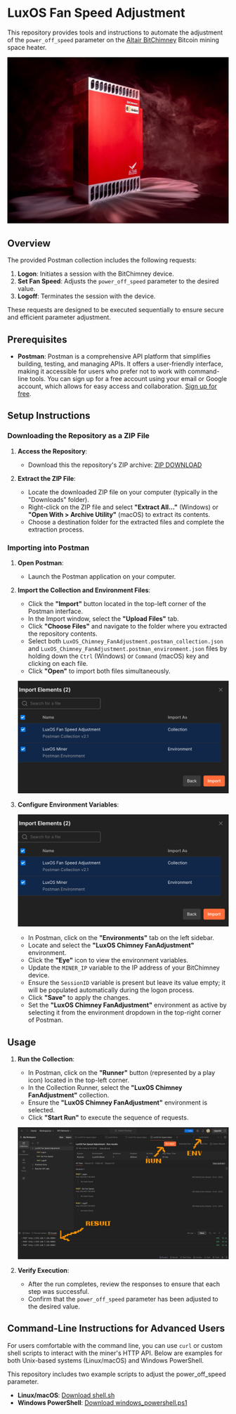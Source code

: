 # LuxOS Fan Speed Adjustment

This repository provides tools and instructions to automate the adjustment of the `power_off_speed` parameter on the [Altair BitChimney](https://altairtech.io/product/bitchimney/) Bitcoin mining space heater.

   ![Altair BitChimney - a luxOS powered miner](images/BitChminey.jpg)

## Overview

The provided Postman collection includes the following requests:

1. **Logon**: Initiates a session with the BitChimney device.
2. **Set Fan Speed**: Adjusts the `power_off_speed` parameter to the desired value.
3. **Logoff**: Terminates the session with the device.

These requests are designed to be executed sequentially to ensure secure and efficient parameter adjustment.

## Prerequisites

- **Postman**: Postman is a comprehensive API platform that simplifies building, testing, and managing APIs. It offers a user-friendly interface, making it accessible for users who prefer not to work with command-line tools. You can sign up for a free account using your email or Google account, which allows for easy access and collaboration. [Sign up for free](https://www.postman.com/).

## Setup Instructions

### Downloading the Repository as a ZIP File

1. **Access the Repository**:
   - Download this the repository's ZIP archive: [ZIP DOWNLOAD](https://github.com/marsmensch/AltairBitcoinChimneyFans/archive/refs/heads/main.zip)

2. **Extract the ZIP File**:
   - Locate the downloaded ZIP file on your computer (typically in the "Downloads" folder).
   - Right-click on the ZIP file and select **"Extract All..."** (Windows) or **"Open With > Archive Utility"** (macOS) to extract its contents.
   - Choose a destination folder for the extracted files and complete the extraction process.

### Importing into Postman

1. **Open Postman**:
   - Launch the Postman application on your computer.

2. **Import the Collection and Environment Files**:
   - Click the **"Import"** button located in the top-left corner of the Postman interface.
   - In the Import window, select the **"Upload Files"** tab.
   - Click **"Choose Files"** and navigate to the folder where you extracted the repository contents.
   - Select both `LuxOS_Chimney_FanAdjustment.postman_collection.json` and `LuxOS_Chimney_FanAdjustment.postman_environment.json` files by holding down the `Ctrl` (Windows) or `Command` (macOS) key and clicking on each file.
   - Click **"Open"** to import both files simultaneously.

   ![Postman Import Screen](images/postman_import.png)

3. **Configure Environment Variables**:

   ![Postman Import Screen](images/postman_import.png)

   - In Postman, click on the **"Environments"** tab on the left sidebar.
   - Locate and select the **"LuxOS Chimney FanAdjustment"** environment.
   - Click the **"Eye"** icon to view the environment variables.
   - Update the `MINER_IP` variable to the IP address of your BitChimney device.
   - Ensure the `SessionID` variable is present but leave its value empty; it will be populated automatically during the logon process.
   - Click **"Save"** to apply the changes.
   - Set the **"LuxOS Chimney FanAdjustment"** environment as active by selecting it from the environment dropdown in the top-right corner of Postman.

## Usage

1. **Run the Collection**:
   - In Postman, click on the **"Runner"** button (represented by a play icon) located in the top-left corner.
   - In the Collection Runner, select the **"LuxOS Chimney FanAdjustment"** collection.
   - Ensure the **"LuxOS Chimney FanAdjustment"** environment is selected.
   - Click **"Start Run"** to execute the sequence of requests.

   ![Postman Import Screen](images/postman_exectute.png)

2. **Verify Execution**:
   - After the run completes, review the responses to ensure that each step was successful.
   - Confirm that the `power_off_speed` parameter has been adjusted to the desired value.

## Command-Line Instructions for Advanced Users

For users comfortable with the command line, you can use `curl` or custom shell scripts to interact with the miner's HTTP API. Below are examples for both Unix-based systems (Linux/macOS) and Windows PowerShell.

This repository includes two example scripts to adjust the power_off_speed parameter.

- **Linux/macOS**: [Download shell.sh](https://raw.githubusercontent.com/yourusername/luxos-fan-adjustment/main/shell.sh)
- **Windows PowerShell**: [Download windows_powershell.ps1](https://raw.githubusercontent.com/yourusername/luxos-fan-adjustment/main/windows_powershell.ps1)
